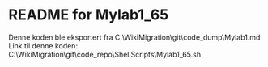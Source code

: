 # README for Mylab1_65
Denne koden ble eksportert fra C:\WikiMigration\git\code_dump\Mylab1.md
Link til denne koden: C:\WikiMigration\git\code_repo\ShellScripts\Mylab1_65.sh
